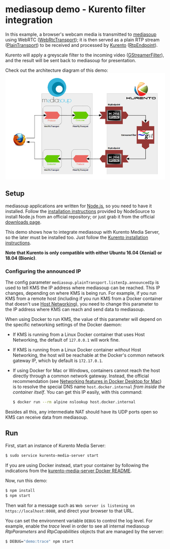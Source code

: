 # mediasoup demo - Kurento filter integration

In this example, a browser's webcam media is transmitted to [mediasoup](https://mediasoup.org/) using WebRTC ([WebRtcTransport](https://mediasoup.org/documentation/v3/mediasoup/api/#WebRtcTransport)); it is then served as a plain RTP stream ([PlainTransport](https://mediasoup.org/documentation/v3/mediasoup/api/#PlainTransport)) to be received and processed by [Kurento](https://www.kurento.org/) ([RtpEndpoint](https://doc-kurento.readthedocs.io/en/stable/_static/client-jsdoc/module-elements.RtpEndpoint.html)).

Kurento will apply a greyscale filter to the incoming video ([GStreamerFilter](https://doc-kurento.readthedocs.io/en/stable/_static/client-jsdoc/module-filters.GStreamerFilter.html)), and the result will be sent back to mediasoup for presentation.

Check out the architecture diagram of this demo:
![image](diagram.png)



## Setup

mediasoup applications are written for [Node.js](https://nodejs.org/), so you need to have it installed. Follow the [installation instructions](https://github.com/nodesource/distributions/blob/master/README.md) provided by NodeSource to install Node.js from an official repository; or just grab it from the official [downloads page](https://nodejs.org/en/download/).

This demo shows how to integrate mediasoup with Kurento Media Server, so the later must be installed too. Just follow the [Kurento installation instructions](https://doc-kurento.readthedocs.io/en/stable/user/installation.html#local-installation).

**Note that Kurento is only compatible with either Ubuntu 16.04 (Xenial) or 18.04 (Bionic)**.



### Configuring the announced IP

The config parameter `mediasoup.plainTransport.listenIp.announcedIp` is used to tell KMS the IP address where mediasoup can be reached. This IP changes, depending on where KMS is being run. For example, if you run KMS from a remote host (including if you run KMS from a Docker container that doesn't use [Host Networking](https://docs.docker.com/network/host/)), you need to change this parameter to the IP address where KMS can reach and send data to mediasoup.

When using Docker to run KMS, the value of this parameter will depend on the specific networking settings of the Docker daemon:

* If KMS is running from a Linux Docker container that uses Host Networking, the default of `127.0.0.1` will work fine.

* If KMS is running from a Linux Docker container *without* Host Networking, the host will be reachable at the Docker's common network gateway IP, which by default is `172.17.0.1`.

* If using Docker for Mac or Windows, containers cannot reach the host directly through a common network gateway. Instead, the official recommendation (see [Networking features in Docker Desktop for Mac](https://docs.docker.com/docker-for-mac/networking/)) is to resolve the special DNS name `host.docker.internal` *from inside the container itself*. You can get this IP easily, with this command:

  ```sh
  $ docker run --rm alpine nslookup host.docker.internal
  ```

Besides all this, any intermediate NAT should have its UDP ports open so KMS can receive data from mediasoup.



## Run

First, start an instance of Kurento Media Server:

```sh
$ sudo service kurento-media-server start
```

If you are using Docker instead, start your container by following the indications from the [kurento-media-server Docker README](https://hub.docker.com/r/kurento/kurento-media-server/).

Now, run this demo:

```sh
$ npm install
$ npm start
```

Then wait for a message such as `Web server is listening on https://localhost:8080`, and direct your browser to that URL.

You can set the environment variable `DEBUG` to control the log level. For example, enable the *trace* level in order to see all internal mediasoup *RtpParameters* and *RtpCapabilities* objects that are managed by the server:

```sh
$ DEBUG="demo:trace" npm start
```
